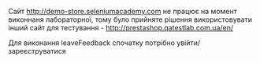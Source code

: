 Сайт http://demo-store.seleniumacademy.com не працює на момент виконнаня лабораторної, тому було прийняте рішення використовувати інший сайт для тестування - http://prestashop.qatestlab.com.ua/en/

Для виконання leaveFeedback спочатку потрібно увійти/зареєструватися 